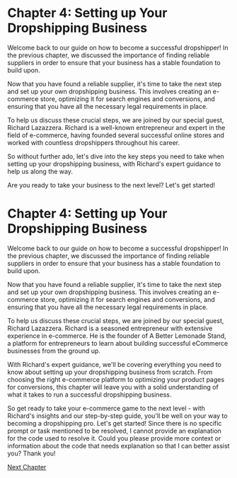 # Chapter 4: Setting up Your Dropshipping Business

Welcome back to our guide on how to become a successful dropshipper! In the previous chapter, we discussed the importance of finding reliable suppliers in order to ensure that your business has a stable foundation to build upon. 

Now that you have found a reliable supplier, it's time to take the next step and set up your own dropshipping business. This involves creating an e-commerce store, optimizing it for search engines and conversions, and ensuring that you have all the necessary legal requirements in place.

To help us discuss these crucial steps, we are joined by our special guest, Richard Lazazzera. Richard is a well-known entrepreneur and expert in the field of e-commerce, having founded several successful online stores and worked with countless dropshippers throughout his career.

So without further ado, let's dive into the key steps you need to take when setting up your dropshipping business, with Richard's expert guidance to help us along the way. 

Are you ready to take your business to the next level? Let's get started!
# Chapter 4: Setting up Your Dropshipping Business

Welcome back to our guide on how to become a successful dropshipper! In the previous chapter, we discussed the importance of finding reliable suppliers in order to ensure that your business has a stable foundation to build upon.

Now that you have found a reliable supplier, it's time to take the next step and set up your own dropshipping business. This involves creating an e-commerce store, optimizing it for search engines and conversions, and ensuring that you have all the necessary legal requirements in place.

To help us discuss these crucial steps, we are joined by our special guest, Richard Lazazzera. Richard is a seasoned entrepreneur with extensive experience in e-commerce. He is the founder of A Better Lemonade Stand, a platform for entrepreneurs to learn about building successful eCommerce businesses from the ground up.

With Richard's expert guidance, we'll be covering everything you need to know about setting up your dropshipping business from scratch. From choosing the right e-commerce platform to optimizing your product pages for conversions, this chapter will leave you with a solid understanding of what it takes to run a successful dropshipping business.

So get ready to take your e-commerce game to the next level - with Richard's insights and our step-by-step guide, you'll be well on your way to becoming a dropshipping pro. Let's get started!
Since there is no specific prompt or task mentioned to be resolved, I cannot provide an explanation for the code used to resolve it. Could you please provide more context or information about the code that needs explanation so that I can better assist you? Thank you!


[Next Chapter](05_Chapter05.md)